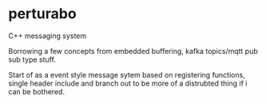 # perturabo
C++ messaging system

Borrowing a few concepts from embedded buffering, kafka topics/mqtt pub sub type stuff.

Start of as a event style message sytem based on registering functions, single header include and branch out to be more of a distrubted thing if i can be bothered.
